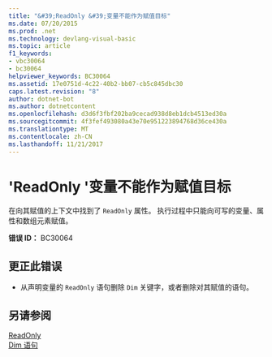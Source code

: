 ```yaml
---
title: "&#39;ReadOnly &#39;变量不能作为赋值目标"
ms.date: 07/20/2015
ms.prod: .net
ms.technology: devlang-visual-basic
ms.topic: article
f1_keywords:
- vbc30064
- bc30064
helpviewer_keywords: BC30064
ms.assetid: 17e0751d-4c22-40b2-bb07-cb5c845dbc30
caps.latest.revision: "8"
author: dotnet-bot
ms.author: dotnetcontent
ms.openlocfilehash: d3d6f3fbf202ba9cecad938d8eb1dcb4513ed30a
ms.sourcegitcommit: 4f3fef493080a43e70e951223894768d36ce430a
ms.translationtype: MT
ms.contentlocale: zh-CN
ms.lasthandoff: 11/21/2017
---
```

# <a name="39readonly39-variable-cannot-be-the-target-of-an-assignment"></a>&#39;ReadOnly &#39;变量不能作为赋值目标
在向其赋值的上下文中找到了 `ReadOnly` 属性。 执行过程中只能向可写的变量、属性和数组元素赋值。  
  
 **错误 ID：** BC30064  
  
## <a name="to-correct-this-error"></a>更正此错误  
  
-   从声明变量的 `ReadOnly` 语句删除 `Dim` 关键字，或者删除对其赋值的语句。  
  
## <a name="see-also"></a>另请参阅  
 [ReadOnly](../../visual-basic/language-reference/modifiers/readonly.md)  
 [Dim 语句](../../visual-basic/language-reference/statements/dim-statement.md)

